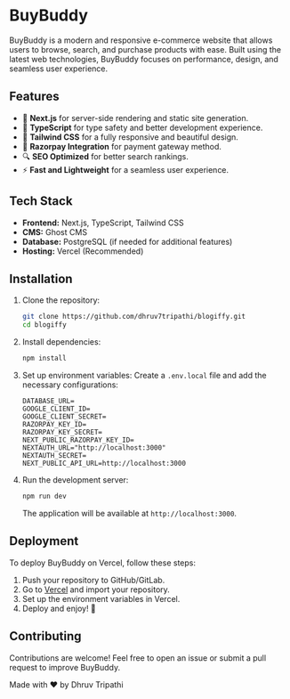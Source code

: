 # BuyBuddy

BuyBuddy is a modern and responsive e-commerce website that allows users to browse, search, and purchase products with ease. Built using the latest web technologies, BuyBuddy focuses on performance, design, and seamless user experience.

## Features

- 🚀 **Next.js** for server-side rendering and static site generation.
- 📝 **TypeScript** for type safety and better development experience.
- 🎨 **Tailwind CSS** for a fully responsive and beautiful design.
- 📄 **Razorpay Integration** for payment gateway method.
- 🔍 **SEO Optimized** for better search rankings.
- ⚡ **Fast and Lightweight** for a seamless user experience.

## Tech Stack

- **Frontend:** Next.js, TypeScript, Tailwind CSS
- **CMS:** Ghost CMS
- **Database:** PostgreSQL (if needed for additional features)
- **Hosting:** Vercel (Recommended)

## Installation

1. Clone the repository:

   ```bash
   git clone https://github.com/dhruv7tripathi/blogiffy.git
   cd blogiffy
   ```

2. Install dependencies:

   ```bash
   npm install

   ```

3. Set up environment variables:
   Create a `.env.local` file and add the necessary configurations:

   ```env
   DATABASE_URL=
   GOOGLE_CLIENT_ID=
   GOOGLE_CLIENT_SECRET=
   RAZORPAY_KEY_ID=
   RAZORPAY_KEY_SECRET=
   NEXT_PUBLIC_RAZORPAY_KEY_ID=
   NEXTAUTH_URL="http://localhost:3000"
   NEXTAUTH_SECRET=
   NEXT_PUBLIC_API_URL=http://localhost:3000
   ```

4. Run the development server:

   ```bash
   npm run dev
   ```

   The application will be available at `http://localhost:3000`.

## Deployment

To deploy BuyBuddy on Vercel, follow these steps:

1. Push your repository to GitHub/GitLab.
2. Go to [Vercel](https://vercel.com/) and import your repository.
3. Set up the environment variables in Vercel.
4. Deploy and enjoy! 🚀

## Contributing

Contributions are welcome! Feel free to open an issue or submit a pull request to improve BuyBuddy.

Made with ❤️ by Dhruv Tripathi
